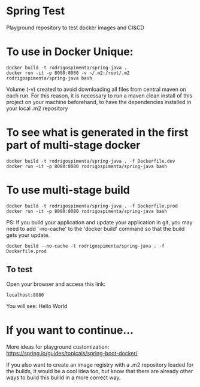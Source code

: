 # Spring Test

Playground repository to test docker images and CI&amp;CD

# To use in Docker Unique:

    docker build -t rodrigospimenta/spring-java .
    docker run -it -p 8080:8080 -v ~/.m2:/root/.m2  rodrigospimenta/spring-java bash

Volume (-v) created to avoid downloading all files from central maven on each run. For this reason, it is necessary to run a maven clean install of this project on your machine beforehand, to have the dependencies installed in your local .m2 repository

# To see what is generated in the first part of multi-stage docker

    docker build -t rodrigospimenta/spring-java . -f Dockerfile.dev
    docker run -it -p 8080:8080 rodrigospimenta/spring-java bash

# To use multi-stage build

    docker build -t rodrigospimenta/spring-java . -f Dockerfile.prod
    docker run -it -p 8080:8080 rodrigospimenta/spring-java bash

PS: If you build your application and update your application in git, you may need to add '-no-cache' to the 'docker build' command so that the build gets your update.

    docker build --no-cache -t rodrigospimenta/spring-java . -f Dockerfile.prod 

## To test

Open your browser and access this link: 

    localhost:8080

You will see: Hello World

# If you want to continue...
More ideas for playground customization: https://spring.io/guides/topicals/spring-boot-docker/

If you also want to create an image registry with a .m2 repository loaded for the builds, it would be a cool idea too, but know that there are already other ways to build this bulild in a more correct way.